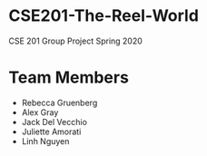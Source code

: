# CSE201-The-Reel-World
CSE 201 Group Project
Spring 2020

# Team Members
- Rebecca Gruenberg
- Alex Gray
- Jack Del Vecchio
- Juliette Amorati
- Linh Nguyen
